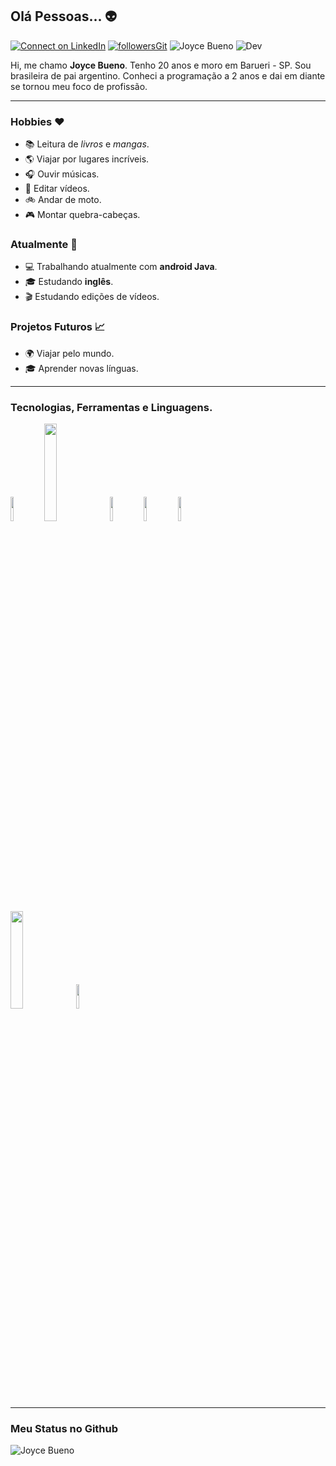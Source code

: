 ## Olá Pessoas... 👽

[![Connect on LinkedIn](https://img.shields.io/badge/--linkedin?label=LinkedIn&logo=LinkedIn&style=social)](https://www.linkedin.com/in/joyce-oquendo/) [![followersGit](https://img.shields.io/github/followers/joycebueno?style=social)](https://github.com/joycebueno) <img src="https://komarev.com/ghpvc/?username=joycebueno&label=Profile%20views&color=0e75b6&style=social" alt="Joyce Bueno" /> ![Dev](https://img.shields.io/badge/Dev-JoyceBueno-orange)

Hi, me chamo **Joyce Bueno**. Tenho 20 anos e moro em Barueri - SP. Sou brasileira de pai argentino. Conheci a programação a 2 anos e dai em diante se tornou meu foco de profissão.
<hr/>

### Hobbies ❤️
- 📚 Leitura de *livros* e *mangas*.
- 🌎 Viajar por lugares incríveis.
- 🎧 Ouvir músicas.
- 🎥 Editar vídeos.
- 🚲 Andar de moto.
- 🎮 Montar quebra-cabeças.  
### Atualmente 📌
- 💻 Trabalhando atualmente com **android Java**.
- 🎓 Estudando **inglês**. 
- 🎬 Estudando edições de vídeos.

### Projetos Futuros 📈
- 🌍 Viajar pelo mundo.
- 🎓 Aprender novas línguas.

<hr/>

### Tecnologias, Ferramentas e Linguagens.
<code><img width="10%" src="https://www.vectorlogo.zone/logos/visualstudio_code/visualstudio_code-ar21.svg"></code>  <code><img width="20%" src="https://www.vectorlogo.zone/logos/git-scm/git-scm-ar21.svg"></code> <code><img width="10%" src="https://www.vectorlogo.zone/logos/github/github-ar21.svg"></code> <code><img width="10%" src="https://www.vectorlogo.zone/logos/java/java-ar21.svg"></code> <code><img width="10%" src="https://www.vectorlogo.zone/logos/w3_html5/w3_html5-ar21.svg"> </code> <code><img width="20%" src="https://www.vectorlogo.zone/logos/android/android-ar21.svg"></code> <code><img width="10%" src="https://www.vectorlogo.zone/logos/commonmark/commonmark-ar21.svg"></code>
<hr/>

### Meu Status no Github
<img align="center" src="https://github-readme-stats.vercel.app/api?username=joycebueno&show_icons=true&locale=en" alt="Joyce Bueno" />

